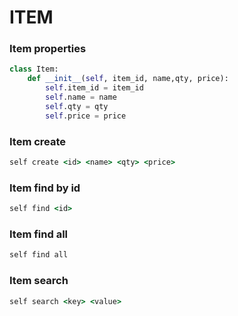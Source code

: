 # ITEM
### Item properties 
```python
class Item:
    def __init__(self, item_id, name,qty, price):
        self.item_id = item_id
        self.name = name
        self.qty = qty
        self.price = price
```
### Item create 
```cmd
self create <id> <name> <qty> <price>
```
### Item find by id
```cmd
self find <id>
```
### Item find all
```cmd
self find all
```
### Item search
```cmd
self search <key> <value>
```
